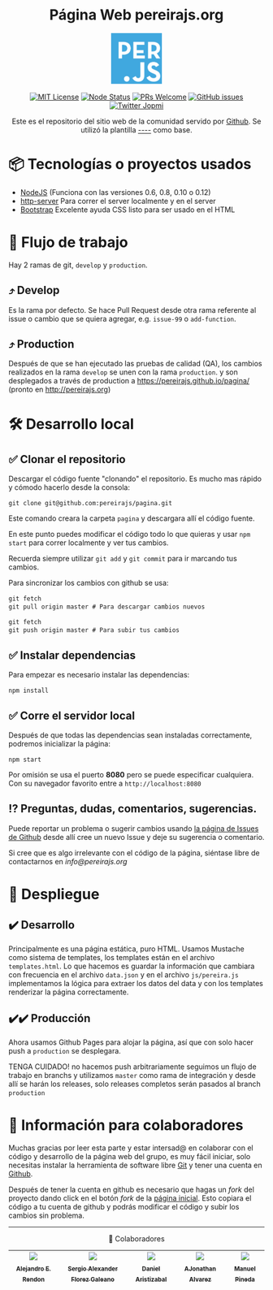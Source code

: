 <div align="center">

# Página Web pereirajs.org

<a href="https://pereirajs.org">
  <img width="100" src="src/icons/favicons/favicon.jpg">
</a>

<!-- [![Build Status][build-badge]][build] -->
[![MIT License][license-badge]][LICENSE]
[![Node Status](https://img.shields.io/badge/NodeJS-0.12-blue.svg?longCache=true&style=flat-square)](https://www.python.org/)
[![PRs Welcome][prs-badge]][prs]
[![GitHub issues](https://img.shields.io/github/issues/pereirajs/pagina.svg?style=flat-square)](https://github.com/pereirajs/pagina/issues)
[![Twitter Jopmi](https://img.shields.io/twitter/url/http/shields.io.svg?style=social)](https://twitter.com/PereiraJS_)

Este es el repositorio del sitio web de la comunidad servido por
[Github](https://github.com/pereirajs/pagina). Se utilizó la plantilla [----]() como base.

</div>

# 📦 Tecnologías o proyectos usados

 * [NodeJS](https://nodejs.org/) (Funciona con las versiones 0.6, 0.8, 0.10 o 0.12)
 * [http-server](http://browsenpm.org/package/http-server) Para correr el server localmente y en el server
 * [Bootstrap](http://getbootstrap.com) Excelente ayuda CSS listo para ser usado en el HTML

# 🔀 Flujo de trabajo

Hay 2 ramas de git, `develop` y `production`.

## ⤴️ Develop

Es la rama por defecto. Se hace Pull Request desde otra rama referente al issue o cambio que se quiera agregar, e.g. `issue-99` o `add-function`.

## ⤴️ Production

Después de que se han ejecutado las pruebas de calidad (QA), los cambios realizados en la rama `develop` se unen con la rama `production`. y son
desplegados a través de production a
https://pereirajs.github.io/pagina/ (pronto en http://pereirajs.org)

# 🛠 Desarrollo local

## ✅ Clonar el repositorio

Descargar el código fuente "clonando" el repositorio. Es mucho mas rápido y cómodo hacerlo desde la consola:

```
git clone git@github.com:pereirajs/pagina.git
```

Este comando creara la carpeta `pagina` y descargara allí el código fuente.

En este punto puedes modificar el código todo lo que quieras y usar `npm start` para correr localmente y ver tus cambios.

Recuerda siempre utilizar `git add` y `git commit` para ir marcando tus cambios.

Para sincronizar los cambios con github se usa:

```
git fetch
git pull origin master # Para descargar cambios nuevos
```

```
git fetch
git push origin master # Para subir tus cambios
```

## ✅ Instalar dependencias

Para empezar es necesario instalar las dependencias:

```
npm install
```

## ✅ Corre el servidor local

Después de que todas las dependencias sean instaladas correctamente, podremos inicializar la página:

```
npm start
```

Por omisión se usa el puerto **8080** pero se puede especificar cualquiera.
Con su navegador favorito entre a `http://localhost:8080`


## ⁉️ Preguntas, dudas, comentarios, sugerencias.

Puede reportar un problema o sugerir cambios usando [la página de Issues de Github](https://github.com/pereirajs/pagina/issues) desde allí cree un nuevo Issue y deje su sugerencia o comentario.

Si cree que es algo irrelevante con el código de la página, siéntase libre de contactarnos en _info@pereirajs.org_

# 🚀 Despliegue

## ✔️ Desarrollo

Principalmente es una página estática, puro HTML. Usamos Mustache como sistema de templates, los templates están en el archivo `templates.html`. Lo que hacemos es guardar la información que cambiara con frecuencia en el archivo `data.json` y en el archivo `js/pereira.js` implementamos la lógica para extraer los datos del data y con los templates renderizar la página correctamente.

## ✔️✔️ Producción

Ahora usamos Github Pages para alojar la página, así que con solo hacer push a `production` se desplegara.

TENGA CUIDADO! no hacemos push arbitrariamente seguimos un flujo de trabajo en branchs y utilizamos `master` como rama de integración y desde allí se harán los releases, solo releases completos serán pasados al branch `production`

# 🤝 Información para colaboradores

Muchas gracias por leer esta parte y estar intersad@ en colaborar con el código y desarrollo de la página web del grupo, es muy fácil iniciar, solo necesitas instalar la herramienta de software libre [Git](http://git-scm.com/) y tener una cuenta en [Github](https://github.com/).

Después de tener la cuenta en github es necesario que hagas un _fork_ del proyecto dando click en el botón _fork_ de la [página inicial](https://github.com/pereirajs/pagina). Esto copiara el código a tu cuenta de github y podrás modificar el código y subir los cambios sin problema.

___
<div align="center">

💪 Colaboradores

[<img src="https://avatars3.githubusercontent.com/u/14989202?s=400&v=4" width="100px;"/><br /><sub><b>Alejandro E. Rendon</b></sub>](https://github.com/aerendon)| [<img src="https://avatars2.githubusercontent.com/u/2729395?s=460&v=4" width="100px;"/><br /><sub><b>Sergio Alexander Florez Galeano</b></sub>](https://github.com/xergioalex)| [<img src="https://avatars0.githubusercontent.com/u/298324?s=460&v=4" width="100px;"/><br /><sub><b>Daniel Aristizabal</b></sub>](https://github.com/cronopio)| [<img src="https://avatars1.githubusercontent.com/u/2167222?s=460&v=4" width="100px;"/><br /><sub><b>AJonathan Alvarez</b></sub>](https://github.com/jonalvarezz)| [<img src="https://avatars0.githubusercontent.com/u/1335684?s=460&v=4" width="100px;"/><br /><sub><b>Manuel Pineda</b></sub>](https://github.com/pin3da)|
| :---: | :---: | :---: | :---: | :---: |

</div>

[build-badge]: https://img.shields.io/travis/pereirajs/pagina.svg?style=flat-square
[build]: https://travis-ci.org/pereirajs/pagina
[license-badge]: https://img.shields.io/npm/l/all-contributors.svg?style=flat-square
[license]: https://github.com/pereirajs/pagina/blob/master/LICENSE
[prs-badge]: https://img.shields.io/badge/Issues-welcome-brightgreen.svg?style=flat-square
[prs]: https://github.com/pereirajs/pagina/issues/new
[github-watch-badge]: https://img.shields.io/github/watchers/kentcdodds/all-contributors.svg?style=social
[github-watch]: https://github.com/kentcdodds/all-contributors/watchers


<!-- # Página Web pereirajs.org
[![Gitter](https://badges.gitter.im/Join%20Chat.svg)](https://gitter.im/pereirajs/pagina?utm_source=badge&utm_medium=badge&utm_campaign=pr-badge&utm_content=badge)


## Requisitos para correr
 * [NodeJS](https://nodejs.org/) (Funciona con las versiones 0.6, 0.8, 0.10 o 0.12)

# Run!

Para empezar es necesario instalar las dependencias:

```
npm install
```

Después de que todas las dependencias sean instaladas correctamente, podremos inicializar la página:

```
npm start
```

Por omisión se usa el puerto **8080** pero se puede especificar cualquiera.
Con su navegador favorito entre a http://localhost:8080

## Información para colaborador@s

Muchas gracias por leer esta parte y estar intersad@ en colaborar con el código y desarrollo de la página web del grupo, es muy fácil iniciar, solo necesitas instalar la herramienta de software libre [Git](http://git-scm.com/) y tener una cuenta en [Github](https://github.com/).

Después de tener la cuenta en github es necesario que hagas un "fork" del proyecto dando click en el botón "fork" de la [página inicial](https://github.com/pereirajs/pagina). Esto copiara el código a tu cuenta de github y podrás modificar el código y subir los cambios sin problema.

Ahora hay que descargar el código fuente "clonando" el repositorio. Es mucho mas rápido y cómodo hacerlo desde la consola:

```
git clone git@github.com:pereirajs/pagina.git
```

Este comando creara la carpeta `pagina` y descargara allí el código fuente.

En este punto puedes modificar el código todo lo que quieras y usar `npm start` para correr localmente y ver tus cambios.

Recuerda siempre utilizar `git add` y `git commit` para ir marcando tus cambios. También es una buena costumbre usar "branchs" aparte, pero no importa si no sabes usar "branchs".

Para sincronizar los cambios con github se usa:

```
git fetch
git pull origin master # Para descargar cambios nuevos
```

```
git fetch
git push origin master # Para subir tus cambios
```

También como buena costumbre preferimos que se haga un "Pull Request" por los cambios que los colaboradores hace y estos a su vez son revisados e integrados a la rama principal de desarrollo.

## Flujo de trabajo.

Cualquier cambio que se haga debe hacerse en un branch independiente, normalmente cada autor trabajara en su propio branch, cuando el trabajo esta terminado y listo para ser revisado se abre un "pull request" para manifestar la intención de integrar esos cambios, alguien más de la comunidad revisara y escribirá sus comentarios. Si los cambios son aceptados se integran al branch `master` después de eso y cuando se considere necesario se hará un release, incrementando la versión en el `package.json` y haciendo merge al branch `production` que es producción.

### Tecnologías o proyectos usados

 * [NodeJS](https://nodejs.org/) (Funciona con las versiones 0.6, 0.8, 0.10 o 0.12)
 * [http-server](http://browsenpm.org/package/http-server) Para correr el server localmente y en el server
 * [Bootstrap](http://getbootstrap.com) Excelente ayuda CSS listo para ser usado en el HTML

## Preguntas, dudas, comentarios, sugerencias.

Puede reportar un problema o sugerir cambios usando [la página de Issues de Github](https://github.com/pereirajs/pagina/issues) desde allí cree un nuevo Issue y deje su sugerencia o comentario.

Si cree que es algo irrelevante con el código de la página, siéntase libre de contactarnos en info@pereirajs.org

También puedes visitar nuestro canal de chat: [![Gitter](https://badges.gitter.im/Join Chat.svg)](https://gitter.im/pereirajs/pagina?utm_source=badge&utm_medium=badge&utm_campaign=pr-badge&utm_content=badge)

# Información de desarrollo

Principalmente es una página estática, puro HTML. Usamos Mustache como sistema de templates, los templates están en el archivo `templates.html`. Lo que hacemos es guardar la información que cambiara con frecuencia en el archivo `data.json` y en el archivo `js/pereira.js` implementamos la lógica para extraer los datos del data y con los templates renderizar la página correctamente.

# Despliegue

Ahora usamos Github Pages para alojar la página, así que con solo hacer push a `production` se desplegara.

TENGA CUIDADO! no hacemos push arbitrariamente seguimos un flujo de trabajo en branchs y utilizamos `master` como rama de integración y desde allí se harán los releases, solo releases completos serán pasados al branch `production` -->

